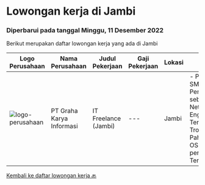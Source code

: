 
  # Lowongan kerja di Jambi

  ### Diperbarui pada tanggal Minggu, 11 Desember 2022

  Berikut merupakan daftar lowongan kerja yang ada di Jambi

  |Logo Perusahaan | Nama Perusahaan | Judul Pekerjaan | Gaji Pekerjaan | Lokasi | Deskripsi | Tanggal diunggah | Pranala |
  | -------------- | --------------- | --------------- | --------- | --------- | -------------- | ------- | ----------- |
  |![logo-perusahaan](https://image-service-cdn.seek.com.au/c318dd0b699c6160d2411e7473745c289633be44/ee4dce1061f3f616224767ad58cb2fc751b8d2dc)|PT Graha Karya Informasi|IT Freelance (Jambi)|---|Jambi|- Pendidikan Min SMK- Pengalaman sebagai IT / Network Engineer- Terbiasa Troubleshooting- Paham Instalasi OS- Memahami perangkat cisco- Terbiasa untuk...|Selasa, 29 November 2022|https://www.jobstreet.co.id/id/job/it-freelance-jambi-1033871406?token=0~3fceaddb-092b-477d-bc96-05e05e2bd6d3&sectionRank=1&jobId=jobstreet-id-job-1033871406|


  [Kembali ke daftar lowongan kerja 🔙](../README.md#daftar-lowongan-kerja)
  